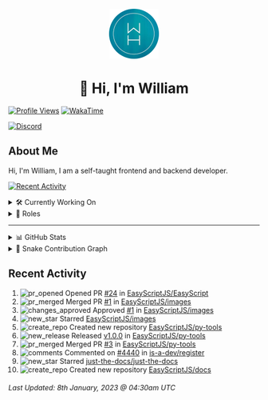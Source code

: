 <p align="center">
  <a href="https://wdh.gg">
    <img src="https://raw.githubusercontent.com/WilliamDavidHarrison/WilliamDavidHarrison/main/assets/logo.png" height="100" width="100">
  </a>
</p>

<h1 align="center">👋 Hi, I'm William</h1>

[![Profile Views](https://komarev.com/ghpvc/?username=williamdavidharrison&color=blue&style=for-the-badge)](https://wdh.gg/github)
[![WakaTime](https://wakatime.com/badge/user/817e29c1-e1ac-4adc-936b-37bfa447c165.svg?style=for-the-badge)](https://wdh.gg/wakatime)

[![Discord](https://lanyard.cnrad.dev/api/853158265466257448)](https://wdh.gg/discord/account)

## About Me
Hi, I'm William, I am a self-taught frontend and backend developer.

[![Recent Activity](https://img.shields.io/badge/-Recent%20Activity-333333?style=for-the-badge&logo=github)](https://wdh.gg/activity)

<details>
  <summary>🛠️ Currently Working On</summary>
  <br>

  [![Easy Script](https://img.shields.io/badge/-Easy%20Script-333333?style=for-the-badge)](https://wdh.gg/easyscript)

</details>

<details>
  <summary>💼 Roles</summary>
  <br>

  [![Future Focus Accounting](https://img.shields.io/badge/Future%20Focus%20Accounting-Developer-222222?style=for-the-badge)](https://wdh.gg/ffa/github)

  [![Open Domains](https://img.shields.io/badge/Open%20Domains-Maintainer-222222?style=for-the-badge)](https://wdh.gg/od)

  [![is-a.dev](https://img.shields.io/badge/is--a.dev-Maintainer-222222?style=for-the-badge)](https://wdh.gg/is-a-dev)

  [![is-a-good.dev](https://img.shields.io/badge/is--a--good.dev-Helper-222222?style=for-the-badge)](https://wdh.gg/is-a-good-dev)

</details>

---

<details>
  <summary>📊 GitHub Stats</summary>
  <br>

  ![GitHub Stats](https://github-readme-stats.vercel.app/api?username=williamdavidharrison&theme=algolia&show_icons=true&border_radius=8&count_private=true&include_all_commits=true)

  ![Top Languages](https://github-readme-stats.vercel.app/api/top-langs/?username=williamdavidharrison&theme=algolia&layout=compact&border_radius=8)

  ![GitHub Streak](https://streak-stats.demolab.com/?user=WilliamDavidHarrison&theme=dark)

</details>

<details>
  <summary>🐍 Snake Contribution Graph</summary>
  <br>

  ![Snake](https://github.com/WilliamDavidHarrison/WilliamDavidHarrison/blob/output/github-contribution-grid-snake.svg)

</details>

## Recent Activity

<!--RECENT_ACTIVITY:start-->
1. ![pr_opened](https://cdn.jsdelivr.net/gh/Readme-Workflows/Readme-Icons@main/icons/octicons/PullRequestOpened.svg) Opened PR [#24](https://github.com/EasyScriptJS/EasyScript/pull/24) in [EasyScriptJS/EasyScript](https://github.com/EasyScriptJS/EasyScript)<br>
2. ![pr_merged](https://cdn.jsdelivr.net/gh/Readme-Workflows/Readme-Icons@main/icons/octicons/PullRequestMerged.svg) Merged PR [#1](https://github.com/EasyScriptJS/images/pull/1) in [EasyScriptJS/images](https://github.com/EasyScriptJS/images)<br>
3. ![changes_approved](https://cdn.jsdelivr.net/gh/Readme-Workflows/Readme-Icons@main/icons/octicons/ApprovedChanges.svg) Approved [#1](https://github.com/EasyScriptJS/images/pull/1#pullrequestreview-1239721372) in [EasyScriptJS/images](https://github.com/EasyScriptJS/images)<br>
4. ![new_star](https://cdn.jsdelivr.net/gh/Readme-Workflows/Readme-Icons@main/icons/octicons/StarredRepositoryYellow.svg) Starred [EasyScriptJS/images](https://github.com/EasyScriptJS/images)<br>
5. ![create_repo](https://cdn.jsdelivr.net/gh/Readme-Workflows/Readme-Icons@main/icons/octicons/Repository.svg) Created new repository [EasyScriptJS/py-tools](https://github.com/EasyScriptJS/py-tools)<br>
6. ![new_release](https://cdn.jsdelivr.net/gh/Readme-Workflows/Readme-Icons@main/icons/octicons/Release.svg) Released [v1.0.0](https://github.com/EasyScriptJS/py-tools/releases/tag/v1.0.0) in [EasyScriptJS/py-tools](https://github.com/EasyScriptJS/py-tools)<br>
7. ![pr_merged](https://cdn.jsdelivr.net/gh/Readme-Workflows/Readme-Icons@main/icons/octicons/PullRequestMerged.svg) Merged PR [#3](https://github.com/EasyScriptJS/py-tools/pull/3) in [EasyScriptJS/py-tools](https://github.com/EasyScriptJS/py-tools)<br>
8. ![comments](https://cdn.jsdelivr.net/gh/Readme-Workflows/Readme-Icons@main/icons/octicons/Comment.svg) Commented on [#4440](https://github.com/is-a-dev/register/pull/4440#issuecomment-1374673465) in [is-a-dev/register](https://github.com/is-a-dev/register)<br>
9. ![new_star](https://cdn.jsdelivr.net/gh/Readme-Workflows/Readme-Icons@main/icons/octicons/StarredRepositoryYellow.svg) Starred [just-the-docs/just-the-docs](https://github.com/just-the-docs/just-the-docs)<br>
10. ![create_repo](https://cdn.jsdelivr.net/gh/Readme-Workflows/Readme-Icons@main/icons/octicons/Repository.svg) Created new repository [EasyScriptJS/docs](https://github.com/EasyScriptJS/docs)<br>
<!--RECENT_ACTIVITY:end-->

<!--RECENT_ACTIVITY:last_update-->
###### Last Updated: 8th January, 2023 @ 04:30am UTC
<!--RECENT_ACTIVITY:last_update_end-->
